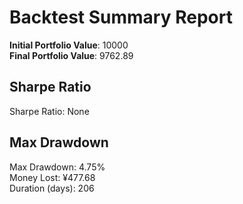 # Backtest Summary Report

**Initial Portfolio Value**: 10000  
**Final Portfolio Value**: 9762.89

## Sharpe Ratio
Sharpe Ratio: None

## Max Drawdown
Max Drawdown: 4.75%  
Money Lost: ¥477.68  
Duration (days): 206
